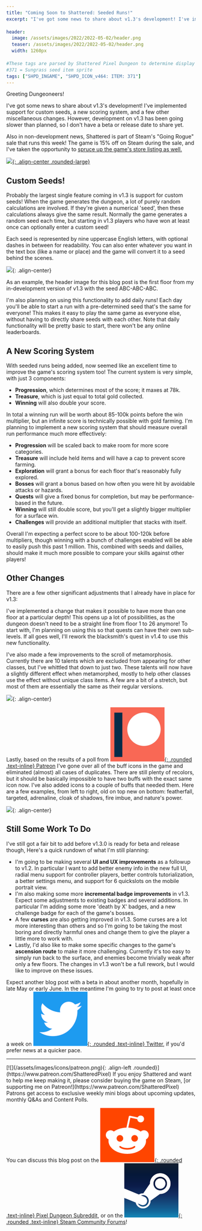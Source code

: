 ```yaml
---
title: "Coming Soon to Shattered: Seeded Runs!"
excerpt: "I've got some news to share about v1.3's development! I've implement support for custom seeds, a new scoring system, and a few other miscellaneous changes. However, development on v1.3 has been going slower than planned, so I don't have a beta or release date to share yet."

header:
  image: /assets/images/2022/2022-05-02/header.png
  teaser: /assets/images/2022/2022-05-02/header.png
  width: 1260px

#These tags are parsed by Shattered Pixel Dungeon to determine display in its news feed
#371 = Sungrass seed item sprite
tags: ["SHPD_INGAME", "SHPD_ICON_v464: ITEM: 371"]
---
```


Greeting Dungeoneers!

I've got some news to share about v1.3's development! I've implemented support for custom seeds, a new scoring system, and a few other miscellaneous changes. However, development on v1.3 has been going slower than planned, so I don't have a beta or release date to share yet.

Also in non-development news, Shattered is part of Steam's "Going Rogue" sale that runs this week! The game is 15% off on Steam during the sale, and I've taken the opportunity to [spruce up the game's store listing as well.](https://store.steampowered.com/app/1769170/Shattered_Pixel_Dungeon/)

[![](/assets/images/{{page.date|date:'%Y/%Y-%m-%d'}}/going-rogue.png){: .align-center .rounded-large}](https://store.steampowered.com/app/1769170/Shattered_Pixel_Dungeon/)

## Custom Seeds!

Probably the largest single feature coming in v1.3 is support for custom seeds! When the game generates the dungeon, a lot of purely random calculations are involved. If they're given a numerical 'seed', then these calculations always give the same result. Normally the game generates a random seed each time, but starting in v1.3 players who have won at least once can optionally enter a custom seed!

Each seed is represented by nine uppercase English letters, with optional dashes in between for readability. You can also enter whatever you want in the text box (like a name or place) and the game will convert it to a seed behind the scenes.

![](/assets/images/{{page.date|date:'%Y/%Y-%m-%d'}}/seed-entry.png){: .align-center}

As an example, the header image for this blog post is the first floor from my in-development version of v1.3 with the seed ABC-ABC-ABC.

I'm also planning on using this functionality to add daily runs! Each day you'll be able to start a run with a pre-determined seed that's the same for everyone! This makes it easy to play the same game as everyone else, without having to directly share seeds with each other. Note that daily functionality will be pretty basic to start, there won't be any online leaderboards.

## A New Scoring System

With seeded runs being added, now seemed like an excellent time to improve the game's scoring system too! The current system is very simple, with just 3 components:

- **Progression**, which determines most of the score; it maxes at 78k.
- **Treasure**, which is just equal to total gold collected.
- **Winning** will also double your score.

In total a winning run will be worth about 85-100k points before the win multiplier, but an infinite score is technically possible with gold farming. I'm planning to implement a new scoring system that should measure overall run performance much more effectively:

- **Progression** will be scaled back to make room for more score categories.
- **Treasure** will include held items and will have a cap to prevent score farming.
- **Exploration** will grant a bonus for each floor that's reasonably fully explored.
- **Bosses** will grant a bonus based on how often you were hit by avoidable attacks or hazards.
- **Quests** will give a fixed bonus for completion, but may be performance-based in the future.
- **Winning** will still double score, but you'll get a slightly bigger multiplier for a surface win.
- **Challenges** will provide an additional multiplier that stacks with itself.

Overall I'm expecting a perfect score to be about 100-120k before multipliers, though winning with a bunch of challenges enabled will be able to easily push this past 1 million. This, combined with seeds and dailies, should make it much more possible to compare your skills against other players!

## Other Changes

There are a few other significant adjustments that I already have in place for v1.3:

I've implemented a change that makes it possible to have more than one floor at a particular depth! This opens up a lot of possibilities, as the dungeon doesn't need to be a straight line from floor 1 to 26 anymore! To start with, I'm planning on using this so that quests can have their own sub-levels. If all goes well, I'll rework the blacksmith's quest in v1.4 to use this new functionality.

I've also made a few improvements to the scroll of metamorphosis. Currently there are 10 talents which are excluded from appearing for other classes, but I've whittled that down to just two. These talents will now have a slightly different effect when metamorphed, mostly to help other classes use the effect without unique class items. A few are a bit of a stretch, but most of them are essentially the same as their regular versions.

![](/assets/images/{{page.date|date:'%Y/%Y-%m-%d'}}/metamorph.png){: .align-center}

Lastly, based on the results of a poll from [![](/assets/images/icons/patreon.png){: .rounded .text-inline} Patreon](https://www.patreon.com/ShatteredPixel) I've gone over all of the buff icons in the game and eliminated (almost) all cases of duplicates. There are still plenty of recolors, but it should be basically impossible to have two buffs with the exact same icon now. I've also added icons to a couple of buffs that needed them. Here are a few examples, from left to right, old on top new on bottom: featherfall, targeted, adrenaline, cloak of shadows, fire imbue, and nature's power.

![](/assets/images/{{page.date|date:'%Y/%Y-%m-%d'}}/buff-icons.png){: .align-center}

## Still Some Work To Do

I've still got a fair bit to add before v1.3.0 is ready for beta and release though, Here's a quick rundown of what I'm still planning:

- I'm going to be making several **UI and UX improvements** as a followup to v1.2. In particular I want to add better enemy info in the new full UI, radial menu support for controller players, better controls tutorialization, a better settings menu, and support for 6 quickslots on the mobile portrait view.
- I'm also making some more **incremental badge improvements** in v1.3. Expect some adjustments to existing badges and several additions. In particular I'm adding some more 'death by X' badges, and a new challenge badge for each of the game's bosses.
- A few **curses** are also getting improved in v1.3. Some curses are a lot more interesting than others and so I'm going to be taking the most boring and directly harmful ones and change them to give the player a little more to work with.
- Lastly, I'd also like to make some specific changes to the game's **ascension route** to make it more challenging. Currently it's too easy to simply run back to the surface, and enemies become trivially weak after only a few floors. The changes in v1.3 won't be a full rework, but I would like to improve on these issues.

Expect another blog post with a beta in about another month, hopefully in late May or early June. In the meantime I'm going to try to post at least once a week on [![](/assets/images/icons/twitter.png){: .rounded .text-inline} Twitter](https://twitter.com/ShatteredPixel), if you'd prefer news at a quicker pace.

---

<div markdown="1" style="display: inline-block;">
[![](/assets/images/icons/patreon.png){: .align-left .rounded}](https://www.patreon.com/ShatteredPixel) If you enjoy Shattered and want to help me keep making it, please consider buying the game on Steam, [or supporting me on Patreon!](https://www.patreon.com/ShatteredPixel) Patrons get access to exclusive weekly mini blogs about upcoming updates, monthly Q&As and Content Polls.
</div>

You can discuss this blog post on the [![](/assets/images/icons/reddit.png){: .rounded .text-inline} Pixel Dungeon Subreddit](https://www.reddit.com/r/PixelDungeon/comments/ugv2d1/), or on the [![](/assets/images/icons/steam.png){: .rounded .text-inline} Steam Community Forums](https://steamcommunity.com/app/1769170/eventcomments/3273564019260330643)!